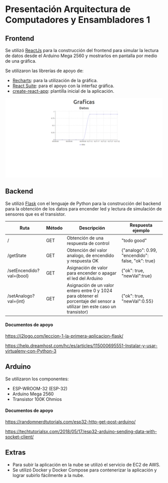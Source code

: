 # Presentación Arquitectura de Computadores y Ensambladores 1

## Frontend

Se utilizó [ReactJs](https://es.reactjs.org/) para la construcción del frontend para simular la lectura de datos desde el Arduino Mega 2560 y mostrarlos en pantalla por medio de una gráfica.

Se utilizaron las librerías de apoyo de:

- [Recharts](https://recharts.org/en-US/): para la utilización de la gráfica.
- [React Suite](https://rsuitejs.com/): para el apoyo con la interfaz gráfica.
- [create-react-app](https://es.reactjs.org/docs/create-a-new-react-app.html): plantilla inicial de la aplicación.

![vista_previa](./data.png)

## Backend

Se utilizó [Flask](https://flask.palletsprojects.com/en/1.1.x/) con el lenguaje de Python para la construcción del backend para la obtención de los datos para encender led y lectura de simulación de sensores que es el transistor.

| Ruta                     | Método | Descripción                                                  | Respuesta ejemplo                                 |
| ------------------------ | ------ | ------------------------------------------------------------ | ------------------------------------------------- |
| /                        | GET    | Obtención de una respuesta de control                        | "todo good"                                       |
| /getState                | GET    | Obtención del valor analogo, de encendido y respuesta OK     | {"analogo": 0.99, "encendido": false, "ok": true} |
| /setEncendido?val={bool} | GET    | Asignación de valor para encender o apagar el led del Arduino | {"ok": true, "newVal":true}                       |
| /setAnalogo?val={int}    | GET    | Asignación de un valor entero entre 0 y 1024 para obtener el porcentaje del sensor a utilizar (en este caso un transistor) | {"ok": true, "newVal":0.55}                       |

#### Documentos de apoyo

https://j2logo.com/leccion-1-la-primera-aplicacion-flask/

https://help.dreamhost.com/hc/es/articles/115000695551-Instalar-y-usar-virtualenv-con-Python-3

## Arduino

Se utilizaron los componentes:

- ESP-WROOM-32 (ESP-32)
- Arduino Mega 2560
- Transistor 100K Ohmios

#### Documentos de apoyo

https://randomnerdtutorials.com/esp32-http-get-post-arduino/

https://techtutorialsx.com/2018/05/17/esp32-arduino-sending-data-with-socket-client/



## Extras

* Para subir la aplicación en la nube se utilizó el servicio de EC2 de AWS.
* Se utilizó Docker y Docker Compose para contenerizar la aplicación y lograr subirlo fácilmente a la nube.

